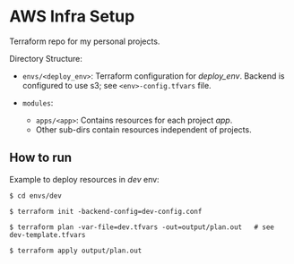 # AWS Infra Setup

Terraform repo for my personal projects.

Directory Structure:

- `envs/<deploy_env>`: Terraform configuration for *deploy_env*. Backend is configured to use s3; see `<env>-config.tfvars` file.

- `modules`:
   - `apps/<app>`: Contains resources for each project *app*.
   - Other sub-dirs contain resources independent of projects.

## How to run

Example to deploy resources in *dev* env:

```
$ cd envs/dev

$ terraform init -backend-config=dev-config.conf

$ terraform plan -var-file=dev.tfvars -out=output/plan.out   # see dev-template.tfvars

$ terraform apply output/plan.out
```
  